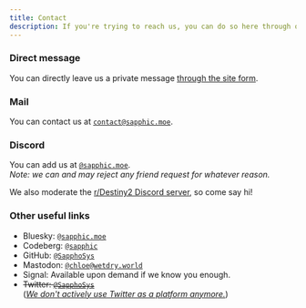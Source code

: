 ```yaml
---
title: Contact
description: If you're trying to reach us, you can do so here through one of the options below.
---
```


### Direct message
You can directly leave us a private message [through the site form](/message).

### Mail
You can contact us at [`contact@sapphic.moe`][mail].

### Discord
You can add us at [`@sapphic.moe`][discord].  
*Note: we can and may reject any friend request for whatever reason.*

We also moderate the [r/Destiny2 Discord server][destiny2], so come say hi!

### Other useful links
- Bluesky: [`@sapphic.moe`][bsky]
- Codeberg: [`@sapphic`][codeberg]
- GitHub: [`@SapphoSys`][github]
- Mastodon: [`@chloe@wetdry.world`][mastodon]
- Signal: Available upon demand if we know you enough.
- ~~Twitter: [`@SapphoSys`][twitter]~~  
([*We don't actively use Twitter as a platform anymore.*](https://en.wikipedia.org/wiki/Political_activities_of_Elon_Musk "Wikipedia page redirecting to 'Political activities of Elon Musk.'"))

[bsky]: https://bsky.app/profile/sapphic.moe 'Our Bluesky page. (@sapphic.moe)'
[codeberg]: https://codeberg.org/sapphic 'Our Codeberg page. (@sapphic)'
[destiny2]: https://discord.gg/d2 'An invite to the Destiny 2 Discord server. (discord.gg/d2)'
[discord]: https://discord.com/users/312145496179474434 'Our Discord profile. (@sapphic.moe)'
[github]: https://github.com/SapphoSys 'Our GitHub page. (@SapphoSys)'
[mail]: mailto:contact@sapphic.moe 'Our email address. (contact@sapphic.moe)'
[mastodon]: https://wetdry.world/@sapphic 'Our Mastodon page. (@chloe@wetdry.world)'
[twitter]: https://twitter.com/SapphoSys 'Our Twitter page. (@SapphoSys)'